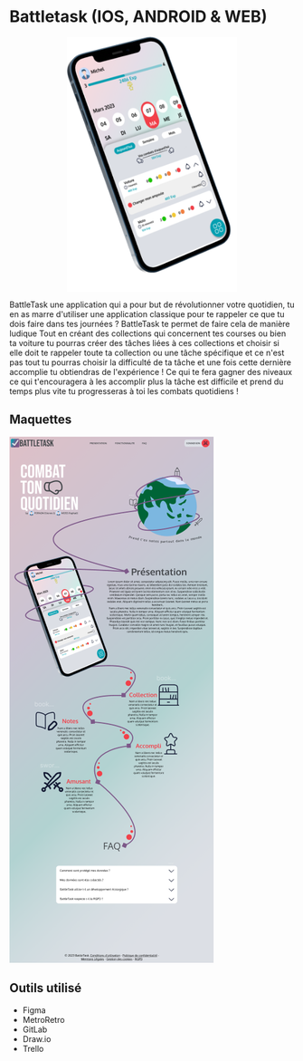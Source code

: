 # Battletask (IOS, ANDROID & WEB)

<p align="center">
    <img style="display: block; margin: 0 auto"  src="./readmeImg/image.png" height="450" width="300"/> 
<p>

BattleTask une application qui a pour but de révolutionner votre quotidien, tu en as marre d'utiliser une application classique pour te rappeler ce que tu dois faire dans tes journées ? BattleTask te permet de faire cela de manière ludique Tout en créant des collections qui concernent tes courses ou bien ta voiture tu pourras créer des tâches liées à ces collections et choisir si elle doit te rappeler toute ta collection ou une tâche spécifique et ce n'est pas tout tu pourras choisir la difficulté de ta tâche et une fois cette dernière accomplie tu obtiendras de l'expérience ! Ce qui te fera gagner des niveaux ce qui t'encouragera à les accomplir plus la tâche est difficile et prend du temps plus vite tu progresseras à toi les combats quotidiens !

## Maquettes

![maquette.png](./readmeImg/maquette.png) 

## Outils utilisé

- Figma
- MetroRetro
- GitLab
- Draw.io
- Trello

